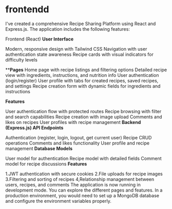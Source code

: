 # frontendd
I've created a comprehensive Recipe Sharing Platform using React and Express.js. The application includes the following features:

Frontend (React)
**User Interface**

Modern, responsive design with Tailwind CSS
Navigation with user authentication state awareness
Recipe cards with visual indicators for difficulty levels

****Pages**
Home page with recipe listings and filtering options
Detailed recipe view with ingredients, instructions, and nutrition info
User authentication (login/register)
User profile with tabs for created recipes, saved recipes, and settings
Recipe creation form with dynamic fields for ingredients and instructions

**Features**

User authentication flow with protected routes
Recipe browsing with filter and search capabilities
Recipe creation with image upload
Comments and likes on recipes
User profiles with recipe management
**Backend (Express.js)
API Endpoints**

Authentication (register, login, logout, get current user)
Recipe CRUD operations
Comments and likes functionality
User profile and recipe management
**Database Models**

User model for authentication
Recipe model with detailed fields
Comment model for recipe discussions
**Features**

1.JWT authentication with secure cookies
2.File uploads for recipe images
3.Filtering and sorting of recipes
4,Relationship management between users, recipes, and comments
The application is now running in development mode. You can explore the different pages and features. In a production environment, you would need to set up a MongoDB database and configure the environment variables properly.
